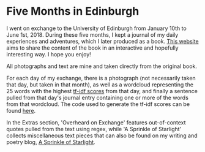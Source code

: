 # Five Months in Edinburgh

I went on exchange to the University of Edinburgh from January 10th to June 1st, 2018. During these five months, I kept a journal of my daily experiences and adventures, which I later produced as a book. [This website](https://serenahuang19.github.io/five_months_in_edinburgh/) aims to share the content of the book in an interactive and hopefully interesting way. I hope you enjoy!

All photographs and text are mine and taken directly from the original book. 

For each day of my exchange, there is a photograph (not necessarily taken that day, but taken in that month), as well as a wordcloud representing the 25 words with the highest [tf-idf scores](https://en.wikipedia.org/wiki/Tf%E2%80%93idf) from that day, and finally a sentence pulled from that day's journal entry containing one or more of the words from that wordcloud. The code used to generate the tf-idf scores can be found [here](https://github.com/SerenaHuang19/text_analyses/blob/master/five_months_in_edinburgh_raw.ipynb).

In the Extras section, 'Overheard on Exchange' features out-of-context quotes pulled from the text using regex, while 'A Sprinkle of Starlight' collects miscellaneous text pieces that can also be found on my writing and poetry blog, [A Sprinkle of Starlight](https://asprinkleofstarlight.tumblr.com/).